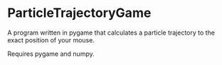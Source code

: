 # ParticleTrajectoryGame
A program written in pygame that calculates a particle trajectory to the exact position of your mouse.

Requires pygame and numpy.
